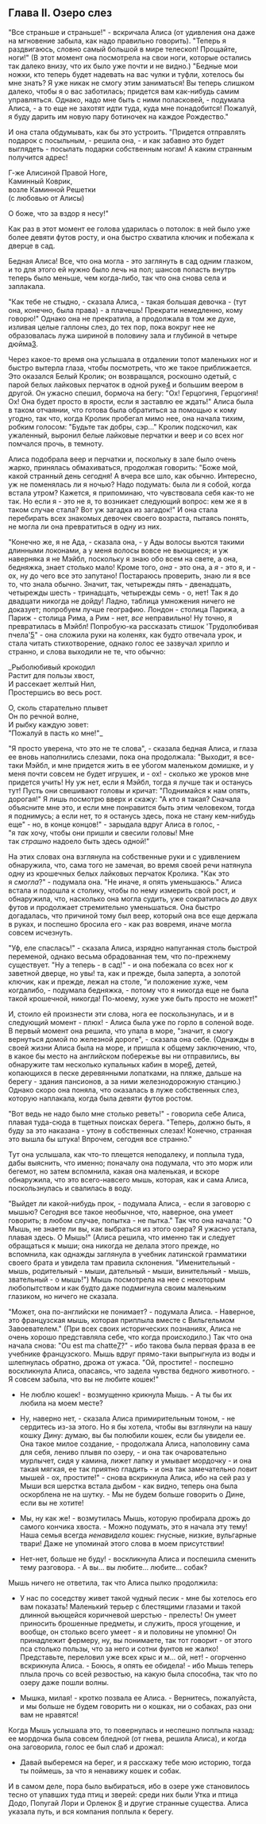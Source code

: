 ## Глава II. Озеро слез

"Все страньше и страньше!" - вскричала Алиса (от удивления она даже на мгновение забыла, как надо правильно говорить). "Теперь я раздвигаюсь, словно самый большой в мире телескоп! Прощайте, ноги!" (В этот момент она посмотрела на свои ноги, которые остались так далеко внизу, что их было уже почти и не видно.) "Бедные мои ножки, кто теперь будет надевать на вас чулки и туфли, хотелось бы мне знать? Я уже никак не смогу этим заниматься! Вы теперь слишком далеко, чтобы я о вас заботилась; придется вам как-нибудь самим управляться. Однако, надо мне быть с ними поласковей, - подумала Алиса, - а то еще не захотят идти туда, куда мне понадобится! Пожалуй, я буду дарить им новую пару ботиночек на каждое Рождество."

И она стала обдумывать, как бы это устроить. "Придется отправлять подарок с посыльным, - решила она, - и как забавно это будет выглядеть - посылать подарки собственным ногам! А каким странным получится адрес!

Г-же Алисиной Правой Ноге,  
Каминный Коврик,  
возле Каминной Решетки  
(с любовью от Алисы)

О боже, что за вздор я несу!"

Как раз в этот момент ее голова ударилась о потолок: в ней было уже более девяти футов росту, и она быстро схватила ключик и побежала к дверце в сад.

Бедная Алиса! Все, что она могла - это заглянуть в сад одним глазком, и то для этого ей нужно было лечь на пол; шансов попасть внутрь теперь было меньше, чем когда-либо, так что она снова села и заплакала.

"Как тебе не стыдно, - сказала Алиса, - такая большая девочка - (тут она, конечно, была права) - а плачешь! Прекрати немедленно, кому говорю!" Однако она не прекратила, а продолжала в том же духе, изливая целые галлоны слез, до тех пор, пока вокруг нее не образовалась лужа шириной в половину зала и глубиной в четыре дюйма[3](https://wysotsky.com/0011/1049-10.htm#fn_03).

Через какое-то время она услышала в отдалении топот маленьких ног и быстро вытерла глаза, чтобы посмотреть, что же такое приближается. Это оказался Белый Кролик; он возвращался, роскошно одетый, с парой белых лайковых перчаток в одной руке[4](https://wysotsky.com/0011/1049-10.htm#fn_04) и большим веером в другой. Он ужасно спешил, бормоча на бегу: "Ох! Герцогиня, Герцогиня! Ох! Она будет просто в ярости, если я заставлю ее ждать!" Алиса была в таком отчаянии, что готова была обратиться за помощью к кому угодно, так что, когда Кролик пробегал мимо нее, она начала тихим, робким голосом: "Будьте так добры, сэр..." Кролик подскочил, как ужаленный, выронил белые лайковые перчатки и веер и со всех ног помчался прочь, в темноту.

Алиса подобрала веер и перчатки и, поскольку в зале было очень жарко, принялась обмахиваться, продолжая говорить: "Боже мой, какой странный день сегодня! А вчера все шло, как обычно. Интересно, уж не поменялась ли я ночью? Надо подумать: была ли я собой, когда встала утром? Кажется, я припоминаю, что чувствовала себя как-то не так. Но если я - это не я, то возникает следующий вопрос: кем же я в таком случае стала? Вот уж загадка из загадок!" И она стала перебирать всех знакомых девочек своего возраста, пытаясь понять, не могла ли она превратиться в одну из них.

"Конечно же, я не Ада, - сказала она, - у Ады волосы вьются такими длинными локонами, а у меня волосы вовсе не вьющиеся; и уж наверняка я не Мэйбл, поскольку я знаю обо всем на свете, а она, бедняжка, знает столько мало! Кроме того, _она_ - это она, а _я_ - это я, и - ох, ну до чего все это запутано! Постараюсь проверить, знаю ли я все то, что знала обычно. Значит, так, четырежды пять - двенадцать, четырежды шесть - тринадцать, четырежды семь - о, нет! Так я до двадцати никогда не дойду! Ладно, таблица умножения ничего не доказует; попробуем лучше географию. Лондон - столица Парижа, а Париж - столица Рима, а Рим - нет, _все_ неправильно! Ну точно, я превратилась в Мэйбл! Попробую-ка рассказать стишок 'Трудолюбивая пчела'[5](https://wysotsky.com/0011/1049-10.htm#fn_05)" - она сложила руки на коленях, как будто отвечала урок, и стала читать стихотворение, однако голос ее зазвучал хрипло и странно, и слова выходили не те, что обычно:

_Рыболюбивый крокодил  
Растит для пользы хвост,  
И рассекает желтый Нил,  
Простершись во весь рост.

О, сколь старательно плывет  
Он по речной волне,  
И рыбку каждую зовет:  
"Пожалуй в пасть ко мне!"_

"Я просто уверена, что это не те слова", - сказала бедная Алиса, и глаза ее вновь наполнились слезами, пока она продолжала: "Выходит, я все-таки Мэйбл, и мне придется жить в ее убогом маленьком домишке, и у меня почти совсем не будет игрушек, и - ох! - сколько же уроков мне придется учить! Ну уж нет, если я Мэйбл, тогда я лучше так и останусь тут! Пусть они свешивают головы и кричат: "Поднимайся к нам опять, дорогая!" Я лишь посмотрю вверх и скажу: "А кто я такая? Сначала объясните мне это, и если мне понравится быть этим человеком, тогда я поднимусь; а если нет, то я останусь здесь, пока не стану кем-нибудь еще" - но, в конце концов!" - зарыдала вдруг Алиса в голос, - "я _так_ хочу, чтобы они пришли и свесили головы! Мне так _страшно_ надоело быть здесь одной!"

На этих словах она взглянула на собственные руки и с удивлением обнаружила, что, сама того не замечая, во время своей речи натянула одну из крошечных белых лайковых перчаток Кролика. "Как это я _смогла_?" - подумала она. "Не иначе, я опять уменьшаюсь." Алиса встала и подошла к столику, чтобы по нему измерить свой рост, и обнаружила, что, насколько она могла судить, уже сократилась до двух футов и продолжает стремительно уменьшаться. Она быстро догадалась, что причиной тому был веер, который она все еще держала в руках, и поспешно бросила его - как раз вовремя, иначе могла совсем исчезнуть.

"Уф, еле спаслась!" - сказала Алиса, изрядно напуганная столь быстрой переменой, однако весьма обрадованная тем, что по-прежнему существует. "Ну а теперь - в сад!" - и она побежала со всех ног к заветной дверце, но увы! та, как и прежде, была заперта, а золотой ключик, как и прежде, лежал на столе, "и положение хуже, чем когдалибо, - подумала бедняжка, - потому что я никогда еще не была такой крошечной, никогда! По-моему, хуже уже быть просто не может!"

И, стоило ей произнести эти слова, нога ее поскользнулась, и и в следующий момент - плюх! - Алиса была уже по горло в соленой воде. В первый момент она решила, что упала в море, "значит, я смогу вернуться домой по железной дороге", - сказала она себе. (Однажды в своей жизни Алиса была на море, и пришла к общему заключению, что, в какое бы место на английском побережье вы ни отправились, вы обнаружите там несколько купальных кабин в море[6](https://wysotsky.com/0011/1049-10.htm#fn_06), детей, копающихся в песке деревянными лопатками, на пляже, дальше на берегу - здания пансионов, а за ними железнодорожную станцию.) Однако скоро она поняла, что оказалась в луже собственных слез, которую наплакала, когда была девяти футов ростом.

"Вот ведь не надо было мне столько реветь!" - говорила себе Алиса, плавая туда-сюда в тщетных поисках берега. "Теперь, должно быть, я буду за это наказана - утону в собственных слезах! Конечно, странная это вышла бы штука! Впрочем, сегодня все странно."

Тут она услышала, как что-то плещется неподалеку, и поплыла туда, дабы выяснить, что именно; поначалу она подумала, что это морж или бегемот, но затем вспомнила, какая она маленькая, и вскоре обнаружила, что это всего-навсего мышь, которая, как и сама Алиса, поскользнулась и свалилась в воду.

"Выйдет ли какой-нибудь прок, - подумала Алиса, - если я заговорю с мышью? Сегодня все такое необычное, что, наверное, она умеет говорить; в любом случае, попытка - не пытка." Так что она начала: "О Мышь, не знаете ли вы, как выбраться из этого озера? Я ужасно устала, плавая здесь. О Мышь!" (Алиса решила, что именно так и следует обращаться к мыши; она никогда не делала этого прежде, но вспомнила, как однажды заглянула в учебник латинской грамматики своего брата и увидела там правила склонения. "Именительный - мышь, родительный - мыши, дательный - мыши, винительный - мышь, звательный - о мышь!") Мышь посмотрела на нее с некоторым любопытством и как будто даже подмигнула своим маленьким глазиком, но ничего не сказала.

"Может, она по-английски не понимает? - подумала Алиса. - Наверное, это французская мышь, которая приплыла вместе с Вильгельмом Завоевателем." (При всех своих исторических познаниях, Алиса не очень хорошо представляла себе, что когда происходило.) Так что она начала снова: "Ou est ma chatte[7](https://wysotsky.com/0011/1049-10.htm#fn_07)?" - ибо такова была первая фраза в ее учебнике французского. Мышь вдруг прямо-таки выпрыгнула из воды и шлепнулась обратно, дрожа от ужаса. "Ой, простите! - поспешно воскликнула Алиса, опасаясь, что задела чувства бедного животного. - Я совсем забыла, что вы не любите кошек!"

- Не люблю кошек! - возмущенно крикнула Мышь. - А ты бы их любила на моем месте?
    
- Ну, наверно нет, - сказала Алиса примирительным тоном, - не сердитесь из-за этого. Но я бы хотела, чтобы вы взглянули на нашу кошку Дину: думаю, вы бы полюбили кошек, если бы увидели ее. Она такое милое создание, - продолжала Алиса, наполовину сама для себя, лениво плывя по озеру, - и она так очаровательно мурлычет, сидя у камина, лижет лапку и умывает мордочку - и она такая мягкая, ее так приятно гладить - и она так замечательно ловит мышей - ох, простите!" - снова вскрикнула Алиса, ибо на сей раз у Мыши вся шерстка встала дыбом - как видно, теперь она была оскорблена не на шутку. - Мы не будем больше говорить о Дине, если вы не хотите!
    
- Мы, ну как же! - возмутилась Мышь, которую пробирала дрожь до самого кончика хвоста. - Можно подумать, это я начала эту тему! Наша семья всегда _ненавидела_ кошек: гнусные, низкие, вульгарные твари! Даже не упоминай этого слова в моем присутствии!
    
- Нет-нет, больше не буду! - воскликнула Алиса и поспешила сменить тему разговора. - А вы... вы любите... любите... собак?
    

Мышь ничего не ответила, так что Алиса пылко продолжила:

- У нас по соседству живет такой чудный песик - мне бы хотелось его вам показать! Маленький терьер с блестящими глазами и такой длинной вьющейся коричневой шерстью - прелесть! Он умеет приносить брошенные предметы, и служить, прося угощение, и вообще, он столько всего умеет - я и половины не упомню! Он принадлежит фермеру, ну, вы понимаете, так тот говорит - от этого пса столько пользы, что за него и сотни фунтов не жалко! Представьте, переловил уже всех крыс и м... ой, нет! - огорченно вскрикнула Алиса. - Боюсь, я опять ее обидела! - ибо Мышь теперь плыла прочь со всей резвостью, на какую была способна, так что по озеру даже пошли волны.
    
- Мышка, милая! - кротко позвала ее Алиса. - Вернитесь, пожалуйста, и мы больше не будем говорить ни о кошках, ни о собаках, раз они вам не нравятся!
    

Когда Мышь услышала это, то повернулась и неспешно поплыла назад: ее мордочка была совсем бледной (от гнева, решила Алиса), и когда она заговорила, голос ее был слаб и дрожал:

- Давай выберемся на берег, и я расскажу тебе мою историю, тогда ты поймешь, за что я ненавижу кошек и собак.

И в самом деле, пора было выбираться, ибо в озере уже становилось тесно от упавших туда птиц и зверей: среди них были Утка и птица Додо, Попугай Лори и Орленок [8](https://wysotsky.com/0011/1049-10.htm#fn_08) и другие странные существа. Алиса указала путь, и вся компания поплыла к берегу.